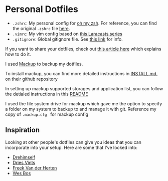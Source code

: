 # Personal Dotfiles


- `.zshrc`: My personal config for [oh my zsh](https://github.com/ohmyzsh/ohmyzsh). For reference, you can find the original `.zshrc` file [here](https://github.com/ohmyzsh/ohmyzsh/blob/master/templates/zshrc.zsh-template).
- `.vimrc`: My vim config based on [this Laracasts series](https://laracasts.com/series/vim-mastery)
- `.gitignore`: Global gitignore file. See [this link](https://sebastiandedeyne.com/setting-up-a-global-gitignore-file/) for info.


If you want to share your dotfiles, check out [this article here](https://opensource.com/article/19/3/move-your-dotfiles-version-control) which explains how to do it.

I used [Mackup](https://github.com/lra/mackup) to backup my dotfiles.

To install mackup, you can find more detailed instructions in [INSTALL.md.](https://github.com/lra/mackup/blob/master/INSTALL.md) on their github repository 

In setting up mackup supported storages and application list, you can follow the detialed instructions in this [README](https://github.com/lra/mackup/blob/master/doc/README.md)

I used the file system drive for mackup which gave me the option to specify a folder on my system to backup to and manage it with git. Reference my copy of ``.mackup.cfg ``
for mackup config 

## Inspiration

Looking at other people's dotfiles can give you ideas that you can incorporate into your setup. Here are some that I've looked into:

- [Drehimself](https://github.com/drehimself/dotfiles)
- [Dries Vints](https://github.com/driesvints/dotfiles)
- [Freek Van der Herten](https://github.com/freekmurze/dotfiles)
- [Wes Bos](https://github.com/wesbos/dotfiles)
